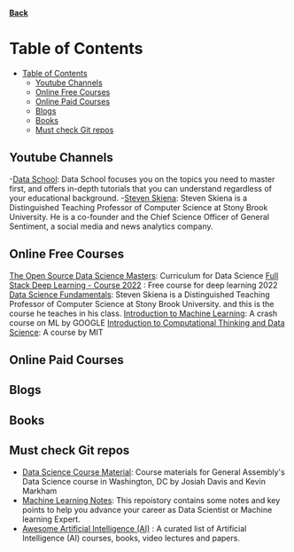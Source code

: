**[Back](https://github.com/sameerkatija/resources)**

# Table of Contents

- [Table of Contents](#table-of-contents)
  - [Youtube Channels](#youtube-channels)
  - [Online Free Courses](#online-free-courses)
  - [Online Paid Courses](#online-paid-courses)
  - [Blogs](#blogs)
  - [Books](#books)
  - [Must check Git repos](#must-check-git-repos)

## Youtube Channels

-[Data School](youtube.com/c/dataschool): Data School focuses you on the topics you need to master first, and offers in-depth tutorials that you can understand regardless of your educational background.
-[Steven Skiena](https://www.youtube.com/user/StevenSkiena/): Steven Skiena is a Distinguished Teaching Professor of Computer Science at Stony Brook University. He is a co-founder and the Chief Science Officer of General Sentiment, a social media and news analytics company.
## Online Free Courses

[The Open Source Data Science Masters](http://datasciencemasters.org/): Curriculum for Data Science
[Full Stack Deep Learning - Course 2022](https://fullstackdeeplearning.com/course/2022/) : Free course for deep learning 2022
[Data Science Fundamentals](https://www.youtube.com/playlist?list=PLOtl7M3yp-DXGsQcgD069HLdWtXjueQQy): Steven Skiena is a Distinguished Teaching Professor of Computer Science at Stony Brook University. and this is the course he teaches in his class.
[Introduction to Machine Learning](https://developers.google.com/machine-learning/crash-course/ml-intro): A crash course on ML by GOOGLE
[Introduction to Computational Thinking and Data Science](https://www.youtube.com/playlist?list=PLUl4u3cNGP619EG1wp0kT-7rDE_Az5TNd): A course by MIT

## Online Paid Courses

## Blogs

## Books

## Must check Git repos

- [Data Science Course Material](https://github.com/justmarkham/DAT3): Course materials for General Assembly's Data Science course in Washington, DC by Josiah Davis and Kevin Markham
- [Machine Learning Notes](https://github.com/sameerkatija/MachineLearningNotes): This repoistory contains some notes and key points to help you advance your career as Data Scientist or Machine learning Expert.
- [Awesome Artificial Intelligence (AI)](https://github.com/owainlewis/awesome-artificial-intelligence) : A curated list of Artificial Intelligence (AI) courses, books, video lectures and papers.
